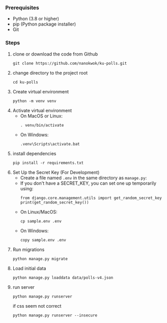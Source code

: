 ### Prerequisites

- Python (3.8 or higher)
- pip (Python package installer)
- Git

### Steps

1. clone or download the code from Github  
    ```
    git clone https://github.com/nanokwok/ku-polls.git
    ```  
2. change directory to the project root  
    ```
    cd ku-polls
    ```
3. Create virtual environment
    ```
    python -m venv venv
    ```
4. Activate virtual environment
   - On MacOS or Linux:
     ```
     . venv/bin/activate
     ```
   - On Windows:
     ```
     .venv\Scripts\activate.bat
     ```
5. install dependencies  
    ```
    pip install -r requirements.txt
    ```
6. Set Up the Secret Key (For Development)
   - Create a file named `.env` in the same directory as `manage.py`:
   - If you don't have a SECRET_KEY, you can set one up temporarily using:
     ```
     from django.core.management.utils import get_random_secret_key
     print(get_random_secret_key())
     ```
   - On Linux/MacOS:
     ```
     cp sample.env .env
     ```
   - On Windows:
     ```
     copy sample.env .env
     ```
7. Run migrations  
    ```
    python manage.py migrate
    ```
8. Load initial data
    ```
    python manage.py loaddata data/polls-v4.json
    ```
9. run server
    ```
    python manage.py runserver
    ```
    if css seem not correct
    ```
    python manage.py runserver --insecure
    ```